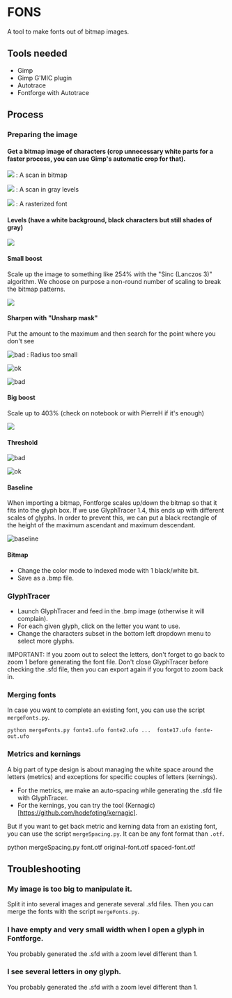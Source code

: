 FONS
====
A tool to make fonts out of bitmap images.

Tools needed
------------
- Gimp
- Gimp G'MIC plugin
- Autotrace
- Fontforge with Autotrace



Process
-------

### Preparing the image


#### Get a bitmap image of characters (crop unnecessary white parts for a faster process, you can use Gimp's automatic crop for that).

![](http://osp.kitchen/api/osp.tools.fons/raw/input/scan_bitmap.jpg)
:    A scan in bitmap

![](http://osp.kitchen/api/osp.tools.fons/raw/input/scan_gray_1200dpi.jpg)
:    A scan in gray levels

![](http://osp.kitchen/api/osp.tools.fons/raw/input/rasterized_ospDIN.png)
:    A rasterized font





#### Levels (have a white background, black characters but still shades of gray)

![](http://osp.kitchen/api/osp.tools.fons/raw/documentation/01-bitmap_levels.png)



#### Small boost 

Scale up the image to something like 254% with the "Sinc (Lanczos 3)" algorithm. We choose on purpose a non-round number of scaling to break the bitmap patterns.

![](http://osp.kitchen/api/osp.tools.fons/raw/documentation/02-scale-254percent.png)



#### Sharpen with "Unsharp mask"

Put the amount to the maximum and then search for the point where you don't see 

![bad](http://osp.kitchen/api/osp.tools.fons/raw/documentation/03-sharpen-too_few.png)
:    Radius too small

![ok](http://osp.kitchen/api/osp.tools.fons/raw/documentation/03-sharpen-ok.png)

![bad](http://osp.kitchen/api/osp.tools.fons/raw/documentation/03-sharpen-too_much.png)



#### Big boost

Scale up to 403% (check on notebook or with PierreH if it's enough)

![](http://osp.kitchen/api/osp.tools.fons/raw/documentation/04-big_boost.png)



#### Threshold


![bad](http://osp.kitchen/api/osp.tools.fons/raw/documentation/05-threshold-bad.png)


![ok](http://osp.kitchen/api/osp.tools.fons/raw/documentation/05-threshold-ok.png)


#### Baseline

When importing a bitmap, Fontforge scales up/down the bitmap so that it fits into the glyph box. If we use GlyphTracer 1.4, this ends up with different scales of glyphs. In order to prevent this, we can put a black rectangle of the height of the maximum ascendant and maximum descendant.

![baseline](http://osp.kitchen/api/osp.tools.fons/raw/documentation/06-baseline.png)


#### Bitmap

- Change the color mode to Indexed mode with 1 black/white bit.
- Save as a .bmp file.


### GlyphTracer

- Launch GlyphTracer and feed in the .bmp image (otherwise it will complain).
- For each given glyph, click on the letter you want to use.
- Change the characters subset in the bottom left dropdown menu to select more glyphs.



IMPORTANT: If you zoom out to select the letters, don't forget to go back to zoom 1 before generating the font file. Don't close GlyphTracer before checking the .sfd file, then you can export again if you forgot to zoom back in.


### Merging fonts

In case you want to complete an existing font, you can use the script `mergeFonts.py`.

    python mergeFonts.py fonte1.ufo fonte2.ufo ...  fonte17.ufo fonte-out.ufo


### Metrics and kernings

A big part of type design is about managing the white space around the letters (metrics) and exceptions for specific couples of letters (kernings).

- For the metrics, we make an auto-spacing while generating the .sfd file with GlyphTracer.
- For the kernings, you can try the tool (Kernagic)[https://github.com/hodefoting/kernagic].

But if you want to get back metric and kerning data from an existing font, you can use the script `mergeSpacing.py`. It can be any font format than `.otf`.

   python mergeSpacing.py font.otf original-font.otf spaced-font.otf



Troubleshooting
---------------

### My image is too big to manipulate it.
Split it into several images and generate several .sfd files. Then you can merge the fonts with the script `mergeFonts.py`.


### I have empty and very small width when I open a glyph in Fontforge.
You probably generated the .sfd with a zoom level different than 1.


### I see several letters in ony glyph.
You probably generated the .sfd with a zoom level different than 1.
